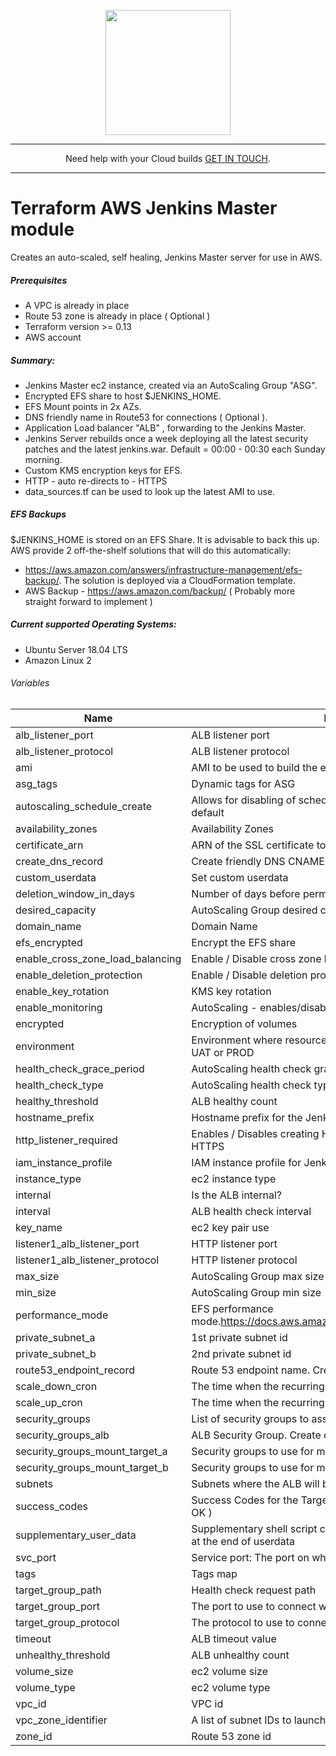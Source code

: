 <p align="center">
  <a href="https://www.cloud42.io/" target="_blank" rel="Homepage">
  <img width="200" height="200" src="https://www.cloud42.io/wp-content/uploads/2020/01/transparent_small.png">
  </a>
</p>

---
<p align="center">Need help with your Cloud builds <a href="https://www.cloud42.io/contact/" target="_blank" rel="ContactUS">GET IN TOUCH</a>.</p>

---
# Terraform AWS Jenkins Master module

Creates an auto-scaled, self healing, Jenkins Master server for use in AWS.  

##### Prerequisites

 * A VPC is already in place
 * Route 53 zone is already in place ( Optional )
 * Terraform version >= 0.13
 * AWS account

##### Summary:

 * Jenkins Master ec2 instance, created via an AutoScaling Group "ASG".
 * Encrypted EFS share to host $JENKINS_HOME.
 * EFS Mount points in 2x AZs.
 * DNS friendly name in Route53 for connections ( Optional ).
 * Application Load balancer "ALB" , forwarding to the Jenkins Master.
 * Jenkins Server rebuilds once a week deploying all the latest security patches and the latest jenkins.war. Default = 00:00 - 00:30 each Sunday morning.
 * Custom KMS encryption keys for EFS.
 * HTTP - auto re-directs to - HTTPS
 * data\_sources.tf can be used to look up the latest AMI to use.
 
##### EFS Backups

 $JENKINS\_HOME is stored on an EFS Share. It is advisable to back this up. AWS provide 2 off-the-shelf solutions that will do this automatically: 
 * https://aws.amazon.com/answers/infrastructure-management/efs-backup/. The solution is deployed via a CloudFormation template.
 * AWS Backup - https://aws.amazon.com/backup/ ( Probably more straight forward to implement )

##### Current supported Operating Systems:

 * Ubuntu Server 18.04 LTS
 * Amazon Linux 2

###### Variables

| Name | Description | Type | Default | Required |
|------|-------------|------|---------|:--------:|
| alb\_listener\_port | ALB listener port | `string` | `"443"` | no |
| alb\_listener\_protocol | ALB listener protocol | `string` | `"HTTPS"` | no |
| ami | AMI to be used to build the ec2 instance (via launch config) | `string` | n/a | yes |
| asg\_tags | Dynamic tags for ASG | `list` | "tags need setting" | no |
| autoscaling\_schedule\_create | Allows for disabling of scheduled actions on ASG. Enabled by default | `number` | `1` | no |
| availability\_zones | Availability Zones | `any` | n/a | yes |
| certificate\_arn | ARN of the SSL certificate to use | `any` | n/a | yes |
| create\_dns\_record | Create friendly DNS CNAME | `bool` | `true` | no |
| custom\_userdata | Set custom userdata | `string` | `""` | no |
| deletion\_window\_in\_days | Number of days before permanent removal | `string` | `"30"` | no |
| desired\_capacity | AutoScaling Group desired capacity | `string` | `"1"` | no |
| domain\_name | Domain Name | `any` | n/a | yes |
| efs\_encrypted | Encrypt the EFS share | `string` | `"true"` | no |
| enable\_cross\_zone\_load\_balancing | Enable / Disable cross zone load balancing | `string` | `"false"` | no |
| enable\_deletion\_protection | Enable / Disable deletion protection for the ALB. | `string` | `"false"` | no |
| enable\_key\_rotation | KMS key rotation | `bool` | `true` | no |
| enable\_monitoring | AutoScaling - enables/disables detailed monitoring | `string` | `"false"` | no |
| encrypted | Encryption of volumes | `string` | `"true"` | no |
| environment | Environment where resources are being created, for example DEV, UAT or PROD | `any` | n/a | yes |
| health\_check\_grace\_period | AutoScaling health check grace period | `string` | `"180"` | no |
| health\_check\_type | AutoScaling health check type. EC2 or ELB | `string` | `"ELB"` | no |
| healthy\_threshold | ALB healthy count | `string` | `"2"` | no |
| hostname\_prefix | Hostname prefix for the Jenkins server | `string` | `"jenkins"` | no |
| http\_listener\_required | Enables / Disables creating HTTP listener. Listener auto redirects to HTTPS | `string` | `"true"` | no |
| iam\_instance\_profile | IAM instance profile for Jenkins server | `any` | `null` | no |
| instance\_type | ec2 instance type | `string` | `"t3a.medium"` | no |
| internal | Is the ALB internal? | `string` | `"false"` | no |
| interval | ALB health check interval | `string` | `"20"` | no |
| key\_name | ec2 key pair use | `any` | n/a | yes |
| listener1\_alb\_listener\_port | HTTP listener port | `string` | `"80"` | no |
| listener1\_alb\_listener\_protocol | HTTP listener protocol | `string` | `"HTTP"` | no |
| max\_size | AutoScaling Group max size | `string` | `"1"` | no |
| min\_size | AutoScaling Group min size | `string` | `"1"` | no |
| performance\_mode | EFS performance mode.https://docs.aws.amazon.com/efs/latest/ug/performance.html | `string` | `"generalPurpose"` | no |
| private\_subnet\_a | 1st private subnet id | `any` | n/a | yes |
| private\_subnet\_b | 2nd private subnet id | `any` | n/a | yes |
| route53\_endpoint\_record | Route 53 endpoint name. Creates route53\_endpoint\_record | `string` | `"jenkins"` | no |
| scale\_down\_cron | The time when the recurring scale down action start.Cron format | `string` | `"0 0 * * SUN"` | no |
| scale\_up\_cron | The time when the recurring scale up action start.Cron format | `string` | `"30 0 * * SUN"` | no |
| security\_groups | List of security groups to assign to the ec2 instance | `list(string)` | n/a | yes |
| security\_groups\_alb | ALB Security Group. Create outside of module and pass in | `list(string)` | n/a | yes |
| security\_groups\_mount\_target\_a | Security groups to use for mount target subnet a | `list(string)` | n/a | yes |
| security\_groups\_mount\_target\_b | Security groups to use for mount target subnet b | `list(string)` | n/a | yes |
| subnets | Subnets where the ALB will be placed | `list(string)` | n/a | yes |
| success\_codes | Success Codes for the Target Group Health Checks. Default is 200 ( OK ) | `string` | `"200"` | no |
| supplementary\_user\_data | Supplementary shell script commands for adding to user data.Runs at the end of userdata | `string` | `"#supplementary_user_data"` | no |
| svc\_port | Service port: The port on which targets receive traffic. | `string` | `"8080"` | no |
| tags | Tags map | `map(string)` | `{}` | no |
| target\_group\_path | Health check request path | `string` | `"/"` | no |
| target\_group\_port | The port to use to connect with the target | `string` | `"8080"` | no |
| target\_group\_protocol | The protocol to use to connect to the target | `string` | `"HTTP"` | no |
| timeout | ALB timeout value | `string` | `"5"` | no |
| unhealthy\_threshold | ALB unhealthy count | `string` | `"10"` | no |
| volume\_size | ec2 volume size | `string` | `"30"` | no |
| volume\_type | ec2 volume type | `string` | `"gp2"` | no |
| vpc\_id | VPC id | `any` | n/a | yes |
| vpc\_zone\_identifier | A list of subnet IDs to launch AutoScaling resources in. | `any` | n/a | yes |
| zone\_id | Route 53 zone id | `any` | `null` | no |

